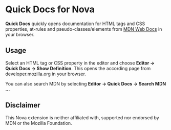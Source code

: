 # Quick Docs for Nova

**Quick Docs** quickly opens documentation for HTML tags and CSS properties, at-rules and pseudo-classes/elements from [MDN Web Docs](https://developer.mozilla.org) in your browser.

## Usage

Select an HTML tag or CSS property in the editor and choose **Editor → Quick Docs → Show Definition**. This opens the according page from developer.mozilla.org in your browser.

You can also search MDN by selecting **Editor → Quick Docs → Search MDN …**

## Disclaimer

This Nova extension is neither affiliated with, supported nor endorsed by MDN or the Mozilla Foundation.
